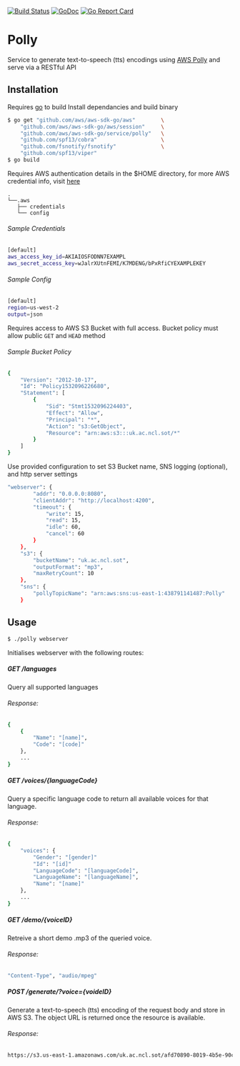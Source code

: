 [![Build Status](https://travis-ci.org/ATNU/soundscapes-of-text-webserver.svg?branch=master)](https://travis-ci.org/ATNU/soundscapes-of-text-webserver) [![GoDoc](https://godoc.org/github.com/golang/gddo?status.svg)](https://godoc.org/github.com/ATNU/soundscapes-of-text-webserver) [![Go Report Card](https://goreportcard.com/badge/github.com/ATNU/soundscapes-of-text-webserver)](https://goreportcard.com/report/github.com/ATNU/soundscapes-of-text-webserver)
# Polly

Service to generate text-to-speech (tts) encodings using [AWS Polly] and serve via a RESTful API


## Installation
Requires [go] to build
Install dependancies and build binary

```sh
$ go get "github.com/aws/aws-sdk-go/aws" 		\
	"github.com/aws/aws-sdk-go/aws/session" 	\
	"github.com/aws/aws-sdk-go/service/polly" 	\
	"github.com/spf13/cobra"					\
	"github.com/fsnotify/fsnotify"				\
	"github.com/spf13/viper"
$ go build
```

Requires AWS authentication details in the $HOME directory, for more AWS credential info, visit [here]
```
.
└──.aws
   ├── credentials 
   └── config
```

###### Sample Credentials
```sh
[default]
aws_access_key_id=AKIAIOSFODNN7EXAMPL
aws_secret_access_key=wJalrXUtnFEMI/K7MDENG/bPxRfiCYEXAMPLEKEY
```

###### Sample Config
```sh
[default]
region=us-west-2
output=json
```

Requires access to AWS S3 Bucket with full access.
Bucket policy must allow public ```GET``` and ```HEAD``` method
###### Sample Bucket Policy
```sh
{
    "Version": "2012-10-17",
    "Id": "Policy1532096226680",
    "Statement": [
        {
            "Sid": "Stmt1532096224403",
            "Effect": "Allow",
            "Principal": "*",
            "Action": "s3:GetObject",
            "Resource": "arn:aws:s3:::uk.ac.ncl.sot/*"
        }
    ]
}

```

Use provided configuration to set S3 Bucket name, SNS logging (optional), and http server settings 
```sh
"webserver": {
        "addr": "0.0.0.0:8080",
        "clientAddr": "http://localhost:4200",
        "timeout": {
            "write": 15,
            "read": 15,
            "idle": 60,
            "cancel": 60 
        }
    },
    "s3": {
        "bucketName": "uk.ac.ncl.sot",
        "outputFormat": "mp3",
        "maxRetryCount": 10
    },
    "sns": {
        "pollyTopicName": "arn:aws:sns:us-east-1:438791141487:Polly"
    }
```

## Usage

```sh
$ ./polly webserver
```
Initialises webserver with the following routes:

##### GET /languages
Query all supported languages

###### Response:
```sh
{
    {
        "Name": "[name]",
        "Code": "[code]"
    },
    ...
}
```

##### GET /voices/{languageCode}
Query a specific language code to return all available voices for that language.

###### Response:
```sh
{
    "voices": {
        "Gender": "[gender]"
        "Id": "[id]"
        "LanguageCode": "[languageCode]",
        "LanguageName": "[languageName]",
		"Name": "[name]"
    },
    ...
}
```

##### GET /demo/{voiceID}
Retreive a short demo .mp3 of the queried voice.

###### Response:
```sh
"Content-Type", "audio/mpeg"
```

##### POST /generate/?voice={voideID}
Generate a text-to-speech (tts) encoding of the request body and store in AWS S3. The object URL
is returned once the resource is available.

###### Response:
```sh
https://s3.us-east-1.amazonaws.com/uk.ac.ncl.sot/afd70890-8019-4b5e-90c3-165615727926.mp3
```

[AWS Polly]: https://aws.amazon.com/polly/
[go]: https://golang.org/
[here]: https://docs.aws.amazon.com/cli/latest/userguide/cli-config-files.html

